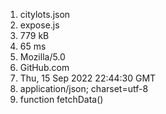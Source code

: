 1. citylots.json
2. expose.js
3. 779 kB
4. 65 ms
5. Mozilla/5.0
6. GitHub.com
7. Thu, 15 Sep 2022 22:44:30 GMT
8. application/json; charset=utf-8
9. function fetchData()